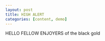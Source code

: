 ```yaml
---
layout: post
title: HIGH ALERT
categories: [content, demo]
---
```

HELLO FELLOW ENJOYERS of the black gold
